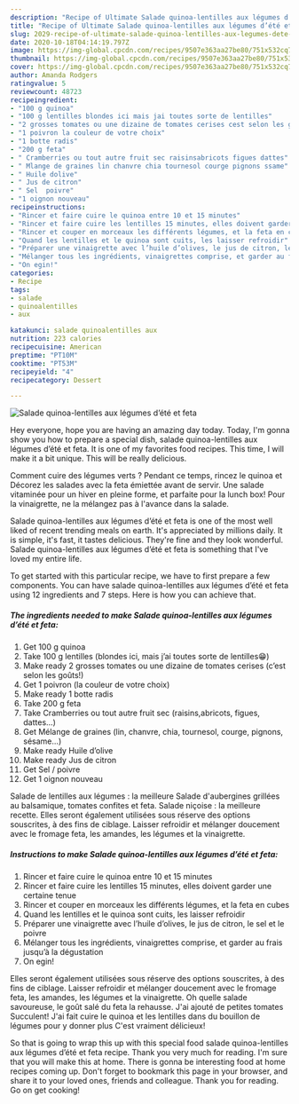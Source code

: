 ```yaml
---
description: "Recipe of Ultimate Salade quinoa-lentilles aux légumes d’été et feta"
title: "Recipe of Ultimate Salade quinoa-lentilles aux légumes d’été et feta"
slug: 2029-recipe-of-ultimate-salade-quinoa-lentilles-aux-legumes-dete-et-feta
date: 2020-10-18T04:14:19.797Z
image: https://img-global.cpcdn.com/recipes/9507e363aa27be80/751x532cq70/salade-quinoa-lentilles-aux-legumes-dete-et-feta-photo-principale-de-la-recette.jpg
thumbnail: https://img-global.cpcdn.com/recipes/9507e363aa27be80/751x532cq70/salade-quinoa-lentilles-aux-legumes-dete-et-feta-photo-principale-de-la-recette.jpg
cover: https://img-global.cpcdn.com/recipes/9507e363aa27be80/751x532cq70/salade-quinoa-lentilles-aux-legumes-dete-et-feta-photo-principale-de-la-recette.jpg
author: Amanda Rodgers
ratingvalue: 5
reviewcount: 48723
recipeingredient:
- "100 g quinoa"
- "100 g lentilles blondes ici mais jai toutes sorte de lentilles"
- "2 grosses tomates ou une dizaine de tomates cerises cest selon les gots"
- "1 poivron la couleur de votre choix"
- "1 botte radis"
- "200 g feta"
- " Cramberries ou tout autre fruit sec raisinsabricots figues dattes"
- " Mlange de graines lin chanvre chia tournesol courge pignons ssame"
- " Huile dolive"
- " Jus de citron"
- " Sel  poivre"
- "1 oignon nouveau"
recipeinstructions:
- "Rincer et faire cuire le quinoa entre 10 et 15 minutes"
- "Rincer et faire cuire les lentilles 15 minutes, elles doivent garder une certaine tenue"
- "Rincer et couper en morceaux les différents légumes, et la feta en cubes"
- "Quand les lentilles et le quinoa sont cuits, les laisser refroidir"
- "Préparer une vinaigrette avec l’huile d’olives, le jus de citron, le sel et le poivre"
- "Mélanger tous les ingrédients, vinaigrettes comprise, et garder au frais jusqu’à la dégustation"
- "On egin!"
categories:
- Recipe
tags:
- salade
- quinoalentilles
- aux

katakunci: salade quinoalentilles aux 
nutrition: 223 calories
recipecuisine: American
preptime: "PT10M"
cooktime: "PT53M"
recipeyield: "4"
recipecategory: Dessert

---
```



![Salade quinoa-lentilles aux légumes d’été et feta](https://img-global.cpcdn.com/recipes/9507e363aa27be80/751x532cq70/salade-quinoa-lentilles-aux-legumes-dete-et-feta-photo-principale-de-la-recette.jpg)

Hey everyone, hope you are having an amazing day today. Today, I'm gonna show you how to prepare a special dish, salade quinoa-lentilles aux légumes d’été et feta. It is one of my favorites food recipes. This time, I will make it a bit unique. This will be really delicious.

Comment cuire des légumes verts ? Pendant ce temps, rincez le quinoa et Décorez les salades avec la feta émiettée avant de servir. Une salade vitaminée pour un hiver en pleine forme, et parfaite pour la lunch box! Pour la vinaigrette, ne la mélangez pas à l&#39;avance dans la salade.

Salade quinoa-lentilles aux légumes d’été et feta is one of the most well liked of recent trending meals on earth. It's appreciated by millions daily. It is simple, it's fast, it tastes delicious. They're fine and they look wonderful. Salade quinoa-lentilles aux légumes d’été et feta is something that I've loved my entire life.


To get started with this particular recipe, we have to first prepare a few components. You can have salade quinoa-lentilles aux légumes d’été et feta using 12 ingredients and 7 steps. Here is how you can achieve that.

<!--inarticleads1-->

##### The ingredients needed to make Salade quinoa-lentilles aux légumes d’été et feta:

1. Get 100 g quinoa
1. Take 100 g lentilles (blondes ici, mais j’ai toutes sorte de lentilles😁)
1. Make ready 2 grosses tomates ou une dizaine de tomates cerises (c’est selon les goûts!)
1. Get 1 poivron (la couleur de votre choix)
1. Make ready 1 botte radis
1. Take 200 g feta
1. Take  Cramberries ou tout autre fruit sec (raisins,abricots, figues, dattes...)
1. Get  Mélange de graines (lin, chanvre, chia, tournesol, courge, pignons, sésame...)
1. Make ready  Huile d’olive
1. Make ready  Jus de citron
1. Get  Sel / poivre
1. Get 1 oignon nouveau


Salade de lentilles aux légumes : la meilleure Salade d&#39;aubergines grillées au balsamique, tomates confites et feta. Salade niçoise : la meilleure recette. Elles seront également utilisées sous réserve des options souscrites, à des fins de ciblage. Laisser refroidir et mélanger doucement avec le fromage feta, les amandes, les légumes et la vinaigrette. 

<!--inarticleads2-->

##### Instructions to make Salade quinoa-lentilles aux légumes d’été et feta:

1. Rincer et faire cuire le quinoa entre 10 et 15 minutes
1. Rincer et faire cuire les lentilles 15 minutes, elles doivent garder une certaine tenue
1. Rincer et couper en morceaux les différents légumes, et la feta en cubes
1. Quand les lentilles et le quinoa sont cuits, les laisser refroidir
1. Préparer une vinaigrette avec l’huile d’olives, le jus de citron, le sel et le poivre
1. Mélanger tous les ingrédients, vinaigrettes comprise, et garder au frais jusqu’à la dégustation
1. On egin!


Elles seront également utilisées sous réserve des options souscrites, à des fins de ciblage. Laisser refroidir et mélanger doucement avec le fromage feta, les amandes, les légumes et la vinaigrette. Oh quelle salade savoureuse, le goût salé du feta la rehausse. J&#39;ai ajouté de petites tomates Succulent! J&#39;ai fait cuire le quinoa et les lentilles dans du bouillon de légumes pour y donner plus C&#39;est vraiment délicieux! 

So that is going to wrap this up with this special food salade quinoa-lentilles aux légumes d’été et feta recipe. Thank you very much for reading. I'm sure that you will make this at home. There is gonna be interesting food at home recipes coming up. Don't forget to bookmark this page in your browser, and share it to your loved ones, friends and colleague. Thank you for reading. Go on get cooking!
